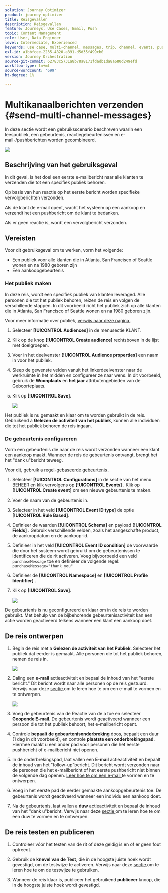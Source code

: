 ```yaml
---
solution: Journey Optimizer
product: journey optimizer
title: Reisgevallen
description: Reisgevallen
feature: Journeys, Use Cases, Email, Push
topic: Content Management
role: User, Data Engineer
level: Intermediate, Experienced
keywords: use case, multi-channel, messages, trip, channel, events, push
exl-id: a1bbfcee-2235-4820-a391-d5d35f499cb0
version: Journey Orchestration
source-git-commit: 62783c5731a8b78a8171fdadb1da8a680d249efd
workflow-type: tm+mt
source-wordcount: '699'
ht-degree: 1%

---
```


# Multikanaalberichten verzenden {#send-multi-channel-messages}

In deze sectie wordt een gebruiksscenario beschreven waarin een leespubliek, een gebeurtenis, reactiegebeurtenissen en e-mail-/pushberichten worden gecombineerd.

![](assets/jo-uc1.png)

## Beschrijving van het gebruiksgeval

In dit geval, is het doel een eerste e-mailbericht naar alle klanten te verzenden die tot een specifiek publiek behoren.

Op basis van hun reactie op het eerste bericht worden specifieke vervolgberichten verzonden.

Als de klant de e-mail opent, wacht het systeem op een aankoop en verzendt het een pushbericht om de klant te bedanken.

Als er geen reactie is, wordt een vervolgbericht verzonden.

## Vereisten

Voor dit gebruiksgeval om te werken, vorm het volgende:

* Een publiek voor alle klanten die in Atlanta, San Francisco of Seattle wonen en na 1980 geboren zijn
* Een aankoopgebeurtenis

### Het publiek maken

In deze reis, wordt een specifiek publiek van klanten leveraged. Alle personen die tot het publiek behoren, reizen de reis en volgen de verschillende stappen. In dit voorbeeld richt het publiek zich op alle klanten die in Atlanta, San Francisco of Seattle wonen en na 1980 geboren zijn.

Voor meer informatie over publiek, [ verwijs naar deze pagina ](../audience/about-audiences.md).

1. Selecteer **[!UICONTROL Audiences]** in de menusectie KLANT.
1. Klik op de knop **[!UICONTROL Create audience]** rechtsboven in de lijst met doelgroepen.
1. Voer in het deelvenster **[!UICONTROL Audience properties]** een naam in voor het publiek.
1. Sleep de gewenste velden vanuit het linkerdeelvenster naar de werkruimte in het midden en configureer ze naar wens. In dit voorbeeld, gebruik de **Woonplaats** en **het jaar** attributengebieden van de Geboorteplaats.
1. Klik op **[!UICONTROL Save]**.

   ![](assets/add-attributes.png)

Het publiek is nu gemaakt en klaar om te worden gebruikt in de reis. Gebruikend a **Gelezen de activiteit van het publiek**, kunnen alle individuen die tot het publiek behoren de reis ingaan.

### De gebeurtenis configureren

Vorm een gebeurtenis die naar de reis wordt verzonden wanneer een klant een aankoop maakt. Wanneer de reis de gebeurtenis ontvangt, brengt het het &quot;dank u&quot;bericht teweeg.

Voor dit, gebruik a [ regel-gebaseerde gebeurtenis ](../event/about-events.md).

1. Selecteer **[!UICONTROL Configurations]** in de sectie van het menu BEHEER en klik vervolgens op **[!UICONTROL Events]** . Klik op **[!UICONTROL Create event]** om een nieuwe gebeurtenis te maken.

1. Voer de naam van de gebeurtenis in.

1. Selecteer in het veld **[!UICONTROL Event ID type]** de optie **[!UICONTROL Rule Based]**.

1. Definieer de waarden **[!UICONTROL Schema]** en payload **[!UICONTROL Fields]** . Gebruik verschillende velden, zoals het aangeschafte product, de aankoopdatum en de aankoop-id.

1. Definieer in het veld **[!UICONTROL Event ID condition]** de voorwaarde die door het systeem wordt gebruikt om de gebeurtenissen te identificeren die de rit activeren. Voeg bijvoorbeeld een veld `purchaseMessage` toe en definieer de volgende regel: `purchaseMessage="thank you"`

1. Definieer de **[!UICONTROL Namespace]** en **[!UICONTROL Profile Identifier]** .

1. Klik op **[!UICONTROL Save]**.

   ![](assets/jo-uc2.png)

De gebeurtenis is nu geconfigureerd en klaar om in de reis te worden gebruikt. Met behulp van de bijbehorende gebeurtenisactiviteit kan een actie worden geactiveerd telkens wanneer een klant een aankoop doet.

## De reis ontwerpen

1. Begin de reis met a **Gelezen de activiteit van het Publiek**. Selecteer het publiek dat eerder is gemaakt. Alle personen die tot het publiek behoren, nemen de reis in.

   ![](assets/jo-uc4.png)

1. Daling een **e-mail** actieactiviteit en bepaal de inhoud van het &quot;eerste bericht.&quot; Dit bericht wordt naar alle personen op de reis gestuurd. Verwijs naar deze [ sectie ](../email/create-email.md) om te leren hoe te om een e-mail te vormen en te ontwerpen.

   ![](assets/jo-uc5.png)

1. Voeg de gebeurtenis van de Reactie van de a **&#x200B;**&#x200B;toe en selecteer **Geopende E-mail**. De gebeurtenis wordt geactiveerd wanneer een persoon die tot het publiek behoort, het e-mailbericht opent.

1. Controle **bepaalt de gebeurtenisonderbreking** doos, bepaalt een duur (1 dag in dit voorbeeld), en controle **plaatste een onderbrekingspad**. Hiermee maakt u een ander pad voor personen die het eerste pushbericht of e-mailbericht niet openen.

1. In de onderbrekingspad, laat vallen een **E-mail** actieactiviteit en bepaalt de inhoud van het &quot;follow-up&quot;bericht. Dit bericht wordt verzonden naar de personen die het e-mailbericht of het eerste pushbericht niet binnen de volgende dag openen. [ Leer hoe te om een e-mail ](../email/create-email.md) te vormen en te ontwerpen.

1. Voeg in het eerste pad de eerder gemaakte aankoopgebeurtenis toe. De gebeurtenis wordt geactiveerd wanneer een individu een aankoop doet.

1. Na de gebeurtenis, laat vallen a **duw** actieactiviteit en bepaal de inhoud van het &quot;dank u&quot;bericht. Verwijs naar deze [ sectie ](../push/create-push.md) om te leren hoe te om een duw te vormen en te ontwerpen.

## De reis testen en publiceren

1. Controleer vóór het testen van de rit of deze geldig is en of er geen fout optreedt.

1. Gebruik de **knevel van de Test**, die in de hoogste juiste hoek wordt gevestigd, om de testwijze te activeren. Verwijs naar deze [ sectie ](testing-the-journey.md) om te leren hoe te om de testwijze te gebruiken.

1. Wanneer de reis klaar is, publiceer het gebruikend **publiceer** knoop, die in de hoogste juiste hoek wordt gevestigd.
